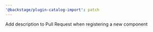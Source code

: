 ```yaml
---
'@backstage/plugin-catalog-import': patch
---
```


Add description to Pull Request when registering a new component
